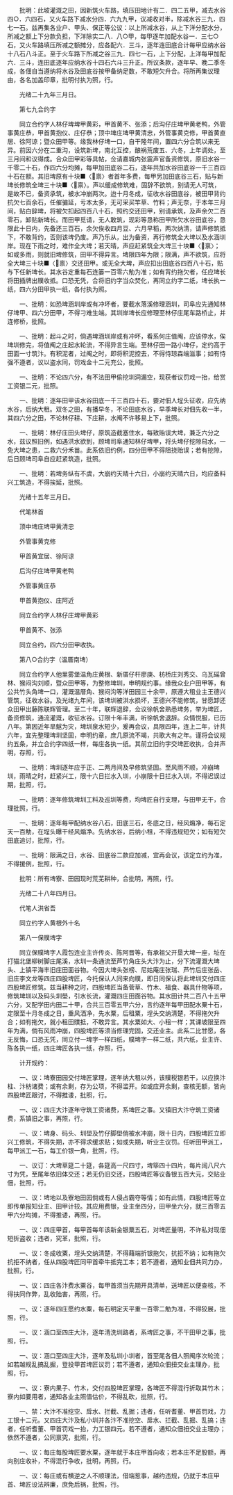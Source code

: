 <!-- { "loadSidebar": true } -->
　　批明：此坡灌溉之田，因新筑火车路，填压田地计有二．四二五甲，减去水谷四○．六四石，又火车路下减水分四．六九九甲，议减收对半，除减水谷三九．四七一石。兹再集各业户、甲头、保正等公议：以上所减水谷，从上下洋分配水分，所减之额上下分款负担，下洋除实二八．八○甲，每甲逐年加配水谷一．三七○石，又火车路填压所减之额摊分，应各配六．三斗，逐年连田底合计每甲应纳水谷十八石八斗正。至于火车路下所减之谷三九．四七一石，上下分配，上洋每甲加配六．三斗，连田底逐年应纳水谷十四石六斗三升正。所议条款，逐年早、晚二季冬成，各佃自当遵纳将水谷及田底谷按甲备纳足数，不敢短欠升合。将所再集议理由，各名加盖印章，批明付执为照，行。

　　光绪二十九年三月日。

　　第七九合约字

　　同立合约字人林仔埤埤甲黄彩，甲首黄不、张添；后沟仔庄埤甲黄老鸭，外管事黄庄恭，甲首黄抱仪、庄仔恭；顶中埤庄埤甲黄清忠，外管事黄克修，甲首黄直居、徐阿谅；暨众田甲等。缘我林仔埤一口，自干隆年间，置四六分合筑以来无异。前因六分在二重沟，设筑新埤，南北互控，酿祸荒废五、六冬，上年调处，至三月间和议得成。合众田甲彩等具帖，佥请嘉城内张震声官备资修筑，原旧水谷一千零二十石，作四六分均摊，每甲加田底谷二石，逐年共加水谷田底谷一千三百四十石在额。其旧埤原有十块■〈禀〉者首年多费，每甲另加田底谷三石，贴与新埤长修筑全埤三十块■〈禀〉。声以缓成修筑难，固辞不欲筑，别请无人可筑，是故不已，备资承筑，被水冲崩两次。迨十月冬成，征收水谷田底谷，被田甲背约抗欠七百余石，任催骗延，亏本太多，无可采买竿草、竹料；声无奈，于本年三月间，贴白辞埤，将被欠扣起四百八十石，照约交还田甲，别请承筑，及声余欠二百零石，卸贴新埤长。而田甲觅请，无人敢筑，现彩等恳称田甲所欠水谷田底谷，恳限此十日内，先备还三百石，余欠俟收四月豆、六月早稻，两次纳清，请声修筑抵下，不敢背约，否则该埤仍废。声乃乐从，出为备资，再行修筑全大埤以及水涵圳岸。现在下雨之时，难作全大埤；若天晴，声应赶紧筑全大埤三十块■〈禀〉；如或多雨，则就旧埤修筑，田甲不得异言。埤限四年为限；限满，声不欲筑，应将全大埤三十块■〈禀〉交还田甲。或无全大埤，声应扣出田底谷四百八十石，贴与下任新埤长。其水谷定重每石连篓一百零六觔为准；如有背约拖欠者，任应埤长将田插牌出贌收抵。口恐无凭，合将旧约字当众焚化，再同立约字二纸，埤长执一纸，四六分田甲执一纸，各付执为照。

　　一、批明：如恐埤涵圳岸或有冲坏者，要截水落溪修理涵圳，司阜应先通知林仔埤甲、四六分田甲，不得刁难生端。其圳岸埤长应修理至林仔庄尾车路桥止，并连修桥，批照。

　　一、批明：起斗之时，倘遇埤涵圳岸或有冲坏，看系何庄值阄，应该停水，俟埤圳修完，将值阄之庄起水轮流，不得异言生端。至林仔田一路小埤仔，定约高于田面一寸筑汴。有积泥者，过阄之时，即将积泥控去，不得恃琼森端滋事；如有恃强不遵者，议以盗水同，罚戏金十二元充公，批照。

　　一、批明：不论四六分，有不法田甲偷挖圳洞漏空，现获者议罚戏一抬，给赏工资银二元，批照。

　　一、批明：逐年田甲该水谷田底一千三百四十石，要对佃人埕头征收，应先纳水谷，后纳大租。双冬之田，有播早冬，不论田底水谷，早季埤长对佃先收一半，其四六分之田，不论林仔耕、下庄耕，水阄不许移易上下，批照。

　　一、批明：林仔庄田头埤仔，原筑造截塞住水，每致贻误大埤，兼乏六分之水，兹议照旧例，如遇洪水欲到，顾埤司阜通知林仔埤甲，将头埤仔挖隙舄水，一免大埤之患，二救六分禾苗。此系依旧约例，四分田甲不得阻挠贻误；若有挖隙，后日顾埤司阜自应赶紧筑造，批照。

　　一、批明：若埤务纵有不虞，大崩约天晴十六日，小崩约天晴六日，均应备料兴工筑造，不得挨延，批照。

　　光绪十五年三月日。

　　代笔林首

　　顶中埤庄埤甲黄清忠

　　外管事黄克修

　　甲首黄宜居、徐阿谅

　　后沟仔庄埤甲黄老鸭

　　外管事黄庄恭

　　甲首黄抱仪、庄阿近

　　同立合约字人林仔庄埤甲黄彩

　　甲首黄不、张添

　　同立合约，四六分田甲收执。

　　第八○合约字（温厝南埤）

　　同立合约字人他里雾堡温角庄黄根、新厝仔杆廖庚、枋桥庄刘秀交、乌瓦磘曾林、猴闷沟刘顺，暨众田甲等，为整修埤圳，申明规约事。缘我众业户田甲等，有公共竹头角埤一口，灌溉温厝角、猴闷沟等洋田园三十余甲，原遵大租业主王德兴管筑，征收水谷。及光绪九年间，该埤圳被洪水损坏，王德兴不能修筑，甘愿卸还众田甲出藤陈联辉管理。至二十年，联辉退辞，佥议徐帆舍熟悉埤务，举为埤匠，备资修筑，通流灌溉，收征水谷。订限十年丰满，听徐帆舍退辞。众情悦服，已历八年。第因近年旱魃为灾，埤圳泉水短少，爰再会议，具限四年，连上二年，计共六年，宜先整理埤圳坚固，申明约章，庶几原流不竭，共歌大有之年。谨将会议规约五条，并立合约字四纸一样，每庄各执一纸。其前立旧约字交埤匠收执，合并声明，存照，行。

　　一、批明：埤圳逐年应于正、二两月间及早修筑坚固。至风雨不顺，冲崩埤圳，雨晴之时，赶紧兴工，限十六日拦水入圳，小崩限十日拦水入圳，不得迟误过期，批照，行。

　　一、批明：逐年修筑埤圳工料及巡圳等费，均埤匠自行支理，与田甲无干，合理批照，行。

　　一、批明：逐年每甲配纳水谷八石，田底三石，冬底之日，经风煽净，每石定天一百觔，在埕头曝干经风煽净。先纳水谷，后纳小租，不得违规短欠；如有短欠田底追讨，批照，行。

　　一、批明：限满之日，水谷、田底谷二款应加减，宜再会议，该定立约为准，不得援例，批照，行。

　　批明：所有埤寮、田园现时荒芜耕种，合批明，再照，行。

　　光绪二十八年四月日。

　　代笔人洪省吾

　　同立约字人黄根外十名

　　第八一保贌埤字

　　同立保贌埤字人霞包连业主许传炎、陈阿晋等，有承祖父开垦大埤一座，址在打猫北堡柳树脚庄尾溪，水圳一条通流至芦竹角庄头大汴为止，分下流灌溉大埤头、上镇平海丰旧庄田面谷物。今因大埤头张榜、尼姑庵庄张瑞、芦竹后庄张岳、旧庄李文龙等四庄四股埤匠，今托保认人同来向贌，即日同保认将此埤圳交付四庄四股埤匠修筑。兹当耕种之时，四股埤匠当备菅草、竹木、福食、器具什物等项，修筑埤圳以及码头圳壆，引水长流，灌溉四庄田面谷物。其水田计共二百八十五甲六分，又配学田内田二十甲，合共三百零五甲六分，言约逐年每甲田配水粟十石，定限至十月冬成之日，重风洒净，先水粟，后租粟，埕头交纳清楚，不得拖欠升合；如有拖欠，就小租田贌抵，不敢异言。其水粟如大、小租一样；其课坡限至四年为满，倘有风雨冲崩，四股埤匠等须当修理完固，交还业主。此系二比甘愿，各无反悔，口恐无凭，同立付一埤字一样四纸，贌埤字一样二纸，共六纸，业主许、陈各执一纸，四庄埤匠各执一纸，存照，行。

　　计开规约：

　　一、议：埤寮田园交付埤匠掌理，逐年纳大租以外，该贌税银若干，以应换汴柱、汴枋诸费；或有余剩，存为公项，不得滥开。如或应开余剩，查核无额，皆向四股埤匠跟讨，不得推诿，批照，行。

　　一、议：四庄大汴逐年守筑工资诸费，系埤匠之事。又镇旧大汴守筑工资诸费，系镇旧之事，再照，行。

　　一、议：埤身、码头、圳壆及竹仔脚壆倘被水冲崩，限十日内，四股埤匠立即兴工修筑，不得失期，亦不得求缓求贴；如或失期，听业主议罚。任听田甲派工，每甲派工一石，每工价银一角，批照，行。

　　一、议订：大埤草筵二十筵，各筵高一尺四寸，埤筚四十四片，每片阔八尺六寸为凭，至尾年依旧体交还；若无仍旧交还，四股埤匠等议备银五百大元，交贴业佃，批照，行。

　　一、议：埤地以及寮地田园倘或有人侵占霸夺等情；如有此情，四股埤匠等立即传单报知业主、田甲计较。其应用费银，业主坐四分，田甲坐六分，就三百零五甲六分均摊，不得推诿，再照，行。

　　一、议：四庄甲首，每甲首每年该新金银粟五石，对埤匠量明，不许私对现佃短折盗收；违者，究革，批照，行。

　　一、议：冬成收粟，埕头交纳清楚，不得藉端折银拖欠，抗拒不纳；如有拖欠抗拒不纳者，任从四股埤匠同甲首牵牛抵完工本；若不遵者，通知业佃共同力办，批照，行。

　　一、议：四庄各汴费水粟谷，每甲首须当先期开具清单，送埤匠以便查核，不得扶同作弊，乱收贻害，再照，行。

　　一、议：逐年四庄愿约水粟，每石明定天平重一百零二觔为准，不得狡展，批照，行。

　　一、议：涵口至四庄大汴，逐年清洗圳路者，系埤匠之事，不干田甲之事，批照，行。

　　一、议：涵口至四庄大汴，逐年及私圳小圳者，首至尾各佃人照阄序次轮流；如若越规乱搞乱掘，登投甲首埤匠议罚；若不遵者，通知众佃扭交业主理办，批照，行。

　　一、议：寮内果子、竹木，交付四股埤匠掌理，各埤匠不得混行折取其竹木；寮内如要用者，通知各业主照值估价，不得乱砍，批照，行。

　　一、禁：大汴不准挖空、戽水、拦截、乱掘；违者，任听耆董、甲首罚戏，力工银十二元。又四庄大汴及私小圳并各汴不准挖空、戽水、拦截、乱掘、乱搞；违者，任听耆董、甲首罚戏一抬，力工银四元。若不遵者，通知众佃扭交业主理办；依然不遵者，公同禀究，批照，行。

　　一、议：每庄每股埤匠要水粟，逐年就于本庄甲首向收；若本庄不足股额，再向别庄收补，不得混行争收，批明，再照，行。

　　一、议：每庄或有横逆之人不顺理法，借端惹事，越约违规，仍就于本庄甲首、埤匠设法辨廉，庶免后祸，批照，行。

